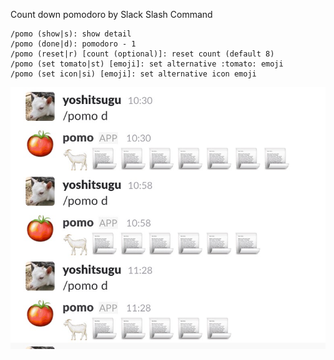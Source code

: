 Count down pomodoro by Slack Slash Command

```
/pomo (show|s): show detail
/pomo (done|d): pomodoro - 1
/pomo (reset|r) [count (optional)]: reset count (default 8)
/pomo (set tomato|st) [emoji]: set alternative :tomato: emoji
/pomo (set icon|si) [emoji]: set alternative icon emoji
```

![example](https://github.com/yoshitsugu/slash-pomo/blob/master/images/pomo_example.jpg)
